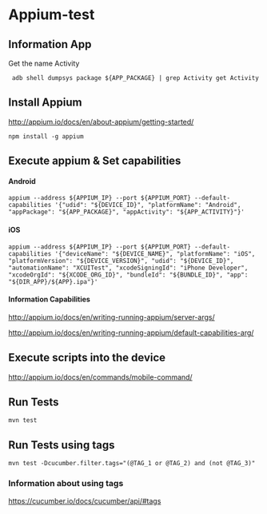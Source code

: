 # Appium-test

## Information App
Get the name Activity
```
 adb shell dumpsys package ${APP_PACKAGE} | grep Activity get Activity
```

## Install Appium
http://appium.io/docs/en/about-appium/getting-started/

```
npm install -g appium
```

## Execute appium & Set capabilities
#### Android
```
appium --address ${APPIUM_IP} --port ${APPIUM_PORT} --default-capabilities '{"udid": "${DEVICE_ID}", "platformName": "Android", "appPackage": "${APP_PACKAGE}", "appActivity": "${APP_ACTIVITY}"}'
```
#### iOS
```
appium --address ${APPIUM_IP} --port ${APPIUM_PORT} --default-capabilities '{"deviceName": "${DEVICE_NAME}", "platformName": "iOS", "platformVersion": "${DEVICE_VERSION}", "udid": "${DEVICE_ID}", "automationName": "XCUITest", "xcodeSigningId": "iPhone Developer", "xcodeOrgId": "${XCODE_ORG_ID}", "bundleId": "${BUNDLE_ID}", "app": "${DIR_APP}/${APP}.ipa"}'
```

#### Information Capabilities
http://appium.io/docs/en/writing-running-appium/server-args/

http://appium.io/docs/en/writing-running-appium/default-capabilities-arg/

## Execute scripts into the device
http://appium.io/docs/en/commands/mobile-command/

## Run Tests
```
mvn test
```

## Run Tests using tags
```
mvn test -Dcucumber.filter.tags="(@TAG_1 or @TAG_2) and (not @TAG_3)"
```

### Information about using tags
https://cucumber.io/docs/cucumber/api/#tags